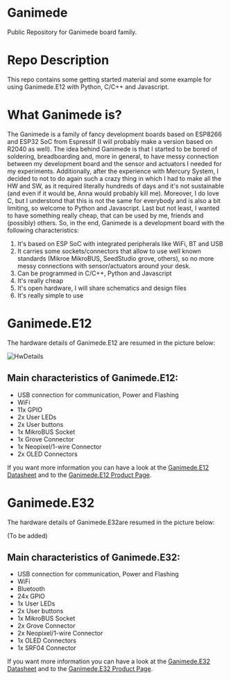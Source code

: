 # Ganimede
Public Repository for Ganimede board family. 

# Repo Description
This repo contains some getting started material and some example for using Ganimede.E12 with Python, C/C++ and Javascript.

# What Ganimede is?
The Ganimede is a family of fancy development boards based on ESP8266 and ESP32 SoC from EspressIf (I will probably make a version based on R2040 as well).
The idea behind Ganimede is that I started to be bored of soldering, breadboarding and, more in general, to have messy connection between my development board and the sensor and actuators I needed for my experiments.
Additionally, after the experience with Mercury System, I decided to not to do again such a crazy thing in which I had to make all the HW and SW, as it required literally hundreds of days and it's not sustainable (and even if it would be, Anna would probably kill me). Moreover, I do love C, but I understond that this is not the same for everybody and is also a bit limiting, so welcome to Python and Javascript. Last but not least, I wanted to have something really cheap, that can be used by me, friends and (possibly) others.
So, in the end, Ganimede is a development board with the following characteristics:

1. It's based on ESP SoC with integrated peripherals like WiFi, BT and USB
2. It carries some sockets/connectors that allow to use well known standards (Mikroe MikroBUS, SeedStudio grove, others), so no more messy connections with sensor/actuators around your desk.
3. Can be programmed in C/C++, Python and Javascript
4. It's really cheap
5. It's open hardware, I will share schematics and design files
6. It's really simple to use

# Ganimede.E12
The hardware details of Ganimede.E12 are resumed in the picture below:

![HwDetails](https://static.wixstatic.com/media/2492ae_2b2e0d6cc230491f92e3bd0d91141a82~mv2.png/v1/fill/w_1467,h_647,al_c/2492ae_2b2e0d6cc230491f92e3bd0d91141a82~mv2.png)


## Main characteristics of Ganimede.E12:
- USB connection for communication, Power and Flashing
- WiFi
- 11x GPIO
- 2x User LEDs
- 2x User buttons
- 1x MikroBUS Socket
- 1x Grove Connector
- 1x Neopixel/1-wire Connector
- 2x OLED Connectors

If you want more information you can have a look at the [Ganimede.E12 Datasheet](https://2492ae4f-d323-49c0-bc1e-8d5936f83a9d.usrfiles.com/ugd/2492ae_11933c1aee514b55b51fd540d7772119.pdf) and to the [Ganimede.E12 Product Page](https://frafich.wixsite.com/jupitersystem/product-page/ganimede-e12).

# Ganimede.E32
The hardware details of Ganimede.E32are resumed in the picture below:

(To be added)

## Main characteristics of Ganimede.E32:
- USB connection for communication, Power and Flashing
- WiFi
- Bluetooth
- 24x GPIO
- 1x User LEDs
- 2x User buttons
- 1x MikroBUS Socket
- 2x Grove Connector
- 2x Neopixel/1-wire Connector
- 1x OLED Connectors
- 1x SRF04 Connector

If you want more information you can have a look at the [Ganimede.E32 Datasheet](link) and to the [Ganimede.E32 Product Page](link).

